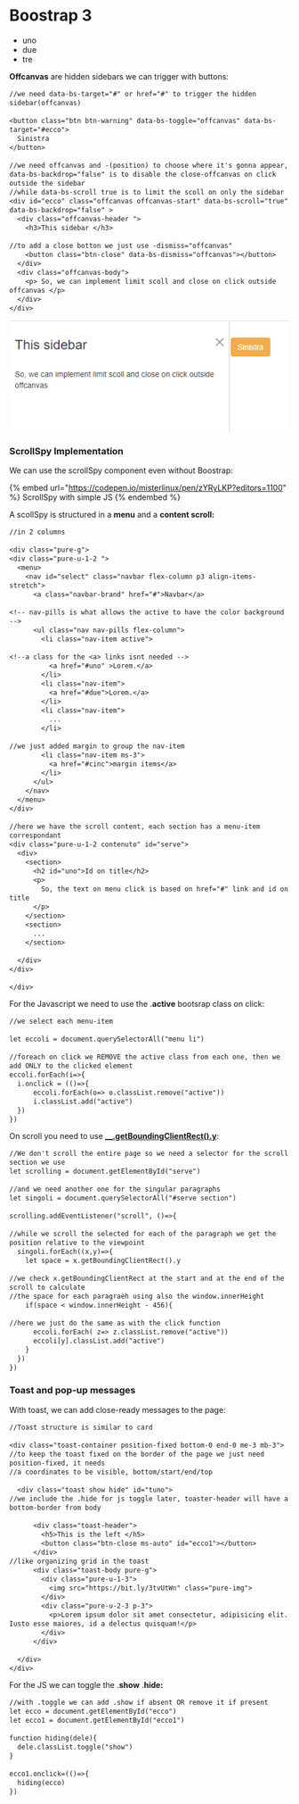 # Boostrap 3

* uno
* due
* tre

**Offcanvas** are hidden sidebars we can trigger with buttons:

```
//we need data-bs-target="#" or href="#" to trigger the hidden sidebar(offcanvas)

<button class="btn btn-warning" data-bs-toggle="offcanvas" data-bs-target="#ecco">
  Sinistra
</button>

//we need offcanvas and -(position) to choose where it's gonna appear, data-bs-backdrop="false" is to disable the close-offcanvas on click outside the sidebar
//while data-bs-scroll true is to limit the scoll on only the sidebar
<div id="ecco" class="offcanvas offcanvas-start" data-bs-scroll="true" data-bs-backdrop="false" >
  <div class="offcanvas-header ">
    <h3>This sidebar </h3>
    
//to add a close botton we just use -dismiss="offcanvas"
    <button class="btn-close" data-bs-dismiss="offcanvas"></button>
  </div>
  <div class="offcanvas-body">
    <p> So, we can implement limit scoll and close on click outside offcanvas </p>
  </div>
</div>

```

![](../.gitbook/assets/SIDEBAR.PNG)

### ScrollSpy Implementation

We can use the scrollSpy component even without Boostrap:

{% embed url="https://codepen.io/misterlinux/pen/zYRyLKP?editors=1100" %}
ScrollSpy with simple JS
{% endembed %}

A scollSpy is structured in a **menu** and a **content scroll:**

```
//in 2 columns

<div class="pure-g">
<div class="pure-u-1-2 ">
  <menu>
    <nav id="select" class="navbar flex-column p3 align-items-stretch">
      <a class="navbar-brand" href="#">Navbar</a>
      
<!-- nav-pills is what allows the active to have the color background -->      
      <ul class="nav nav-pills flex-column">
        <li class="nav-item active">
        
<!--a class for the <a> links isnt needed -->
          <a href="#uno" >Lorem.</a>
        </li>
        <li class="nav-item">
          <a href="#due">Lorem.</a>
        </li>
        <li class="nav-item">
          ...
        </li>
        
//we just added margin to group the nav-item
        <li class="nav-item ms-3">
          <a href="#cinc">margin items</a>
        </li>
      </ul>
    </nav>
  </menu>
</div>

//here we have the scroll content, each section has a menu-item correspondant
<div class="pure-u-1-2 contenuto" id="serve">
  <div>
    <section>
      <h2 id="uno">Id on title</h2>
      <p>
        So, the text on menu click is based on href="#" link and id on title
      </p>
    </section>
    <section>
      ...
    </section>

  </div>
</div>

</div>

```

For the Javascript we need to use the .**active** bootsrap class on click:

```
//we select each menu-item 

let eccoli = document.querySelectorAll("menu li")

//foreach on click we REMOVE the active class from each one, then we add ONLY to the clicked element
eccoli.forEach(i=>{
  i.onclick = (()=>{
      eccoli.forEach(o=> o.classList.remove("active"))
      i.classList.add("active")
  })
})

```

On scroll you need to use [**\_\_.getBoundingClientRect().y**](https://www.w3schools.com/jsref/tryit.asp?filename=tryjsref\_element\_getboundingclientrect):

```
//We don't scroll the entire page so we need a selector for the scroll section we use
let scrolling = document.getElementById("serve")

//and we need another one for the singular paragraphs
let singoli = document.querySelectorAll("#serve section")

scrolling.addEventListener("scroll", ()=>{

//while we scroll the selected for each of the paragraph we get the position relative to the viewpoint
  singoli.forEach((x,y)=>{
    let space = x.getBoundingClientRect().y

//we check x.getBoundingClientRect at the start and at the end of the scroll to calculate
//the space for each paragraèh using also the window.innerHeight
    if(space < window.innerHeight - 456){
    
//here we just do the same as with the click function
      eccoli.forEach( z=> z.classList.remove("active"))
      eccoli[y].classList.add("active")
    }
  })
})

```

### Toast and pop-up messages

With toast, we can add close-ready messages to the page:

```
//Toast structure is similar to card

<div class="toast-container position-fixed bottom-0 end-0 me-3 mb-3">
//to keep the toast fixed on the border of the page we just need position-fixed, it needs
//a coordinates to be visible, bottom/start/end/top

  <div class="toast show hide" id="tuno">
//we include the .hide for js toggle later, toaster-header will have a bottom-border from body
  
      <div class="toast-header">
        <h5>This is the left </h5>
        <button class="btn-close ms-auto" id="ecco1"></button>
      </div>
//like organizing grid in the toast
      <div class="toast-body pure-g">
        <div class="pure-u-1-3">
          <img src="https://bit.ly/3tvUtWn" class="pure-img">
        </div>
        <div class="pure-u-2-3 p-3">
          <p>Lorem ipsum dolor sit amet consectetur, adipisicing elit. Iusto esse maiores, id a delectus quisquam!</p>
        </div>
      </div>
 
  </div>
</div>

```

For the JS we can toggle the .**show** .**hide:**

```
//with .toggle we can add .show if absent OR remove it if present
let ecco = document.getElementById("ecco")
let ecco1 = document.getElementById("ecco1")

function hiding(dele){
  dele.classList.toggle("show")
}

ecco1.onclick=(()=>{
  hiding(ecco)
})

```
